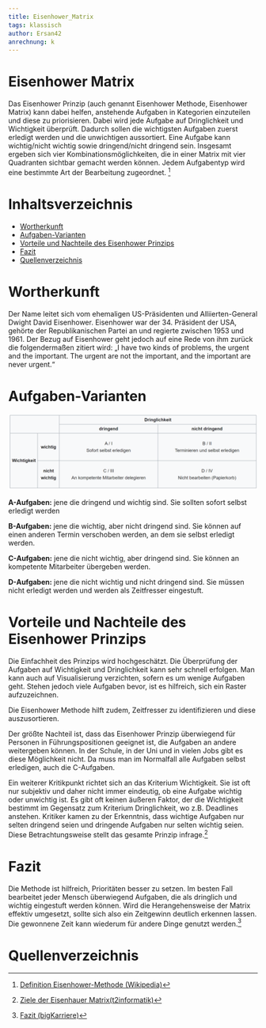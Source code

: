 ```yaml
---
title: Eisenhower_Matrix
tags: klassisch
author: Ersan42
anrechnung: k
---
```


# Eisenhower Matrix


Das Eisenhower Prinzip (auch genannt Eisenhower Methode, Eisenhower Matrix) kann dabei helfen, anstehende Aufgaben in Kategorien einzuteilen und diese zu priorisieren. Dabei wird jede Aufgabe auf Dringlichkeit und Wichtigkeit überprüft. Dadurch sollen die wichtigsten Aufgaben zuerst erledigt werden und die unwichtigen aussortiert. Eine Aufgabe kann wichtig/nicht wichtig sowie dringend/nicht dringend sein. Insgesamt ergeben sich vier Kombinationsmöglichkeiten, die in einer Matrix mit vier Quadranten sichtbar gemacht werden können. Jedem Aufgabentyp wird eine bestimmte Art der Bearbeitung zugeordnet. [^1]

# Inhaltsverzeichnis

* [Wortherkunft](#wortherkunft)
* [Aufgaben-Varianten](#aufgaben-varianten)
* [Vorteile und Nachteile des Eisenhower Prinzips](#vorteile-und-nachteile-des-eisenhower-prinzips)
* [Fazit](#fazit)
* [Quellenverzeichnis](#quellenverzeichnis)


# Wortherkunft

Der Name leitet sich vom ehemaligen US-Präsidenten und Alliierten-General Dwight David Eisenhower. Eisenhower war der 34. Präsident der USA, gehörte der Republikanischen Partei an und regierte zwischen 1953 und 1961. Der Bezug auf Eisenhower geht jedoch auf eine Rede von ihm zurück die folgendermaßen zitiert wird: „I have two kinds of problems, the urgent and the important. The urgent are not the important, and the important are never urgent.“

# Aufgaben-Varianten

![bild](Eisenhower_Matrix/EisenhowerMatrix.PNG "Eisenhower-Matrix")

**A-Aufgaben:** jene die dringend und wichtig sind. Sie sollten sofort selbst erledigt werden

**B-Aufgaben:** jene die wichtig, aber nicht dringend sind. Sie können auf einen anderen Termin verschoben werden, an dem sie selbst erledigt werden.

**C-Aufgaben:** jene die nicht wichtig, aber dringend sind. Sie können an kompetente Mitarbeiter übergeben werden.

**D-Aufgaben:** jene die nicht wichtig und nicht dringend sind. Sie müssen nicht erledigt werden und werden als Zeitfresser eingestuft.

# Vorteile und Nachteile des Eisenhower Prinzips

Die Einfachheit des Prinzips wird hochgeschätzt. Die Überprüfung der Aufgaben auf Wichtigkeit und Dringlichkeit kann sehr schnell erfolgen. Man kann auch auf Visualisierung verzichten, sofern es um wenige Aufgaben geht. Stehen jedoch viele Aufgaben bevor, ist es hilfreich, sich ein Raster aufzuzeichnen.

Die Eisenhower Methode hilft zudem, Zeitfresser zu identifizieren und diese auszusortieren.

Der größte Nachteil ist, dass das Eisenhower Prinzip überwiegend für Personen in Führungspositionen geeignet ist, die Aufgaben an andere weitergeben können. In der Schule, in der Uni und in vielen Jobs gibt es diese Möglichkeit nicht. Da muss man im Normalfall alle Aufgaben selbst erledigen, auch die C-Aufgaben.

Ein weiterer Kritikpunkt richtet sich an das Kriterium Wichtigkeit. Sie ist oft nur subjektiv und daher nicht immer eindeutig, ob eine Aufgabe wichtig oder unwichtig ist. Es gibt oft keinen äußeren Faktor, der die Wichtigkeit bestimmt im Gegensatz zum Kriterium Dringlichkeit, wo z.B. Deadlines anstehen.
Kritiker kamen zu der Erkenntnis, dass wichtige Aufgaben nur selten dringend seien und dringende Aufgaben nur selten wichtig seien.
Diese Betrachtungsweise stellt das gesamte Prinzip infrage.[^3]

# Fazit
Die Methode ist hilfreich, Prioritäten besser zu setzen.
Im besten Fall bearbeitet jeder Mensch überwiegend Aufgaben, die als dringlich und wichtig eingestuft werden können. Wird die Herangehensweise der Matrix effektiv umgesetzt, sollte sich also ein Zeitgewinn deutlich erkennen lassen. Die gewonnene Zeit kann wiederum für andere Dinge genutzt werden.[^2]

# Quellenverzeichnis

[^1]: [Definition Eisenhower-Methode (Wikipedia)](https://de.wikipedia.org/wiki/Eisenhower-Prinzip#cite_note-1)   
[^2]: [Fazit (bigKarriere)](https://www.bigkarriere.de/karrierewelt/querbeet/zeitmanagement-das-eisenhower-prinzip-do-or-not-do)  
[^3]: [Ziele der Eisenhauer Matrix(t2informatik)](https://t2informatik.de/wissen-kompakt/eisenhower-matrix/)